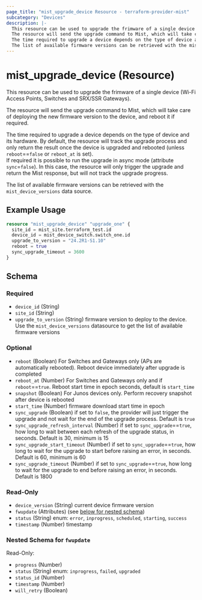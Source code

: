 ```yaml
---
page_title: "mist_upgrade_device Resource - terraform-provider-mist"
subcategory: "Devices"
description: |-
  This resource can be used to upgrade the frimware of a single device (Wi-Fi Access Points, Switches and SRX/SSR Gateways).
  The resource will send the upgrade command to Mist, which will take care of deploying the new firmware version to the device, and reboot it if required.
  The time required to upgrade a device depends on the type of device and its hardware. By default, the resource will track the upgrade process and only return the result once the device is upgraded and rebooted (unless reboot==false or reboot_at is set).If required it is possible to run the upgrade in async mode (attribute sync=false). In this case, the resource will only trigger the upgrade and return the Mist response, but will not track the upgrade progress.
  The list of available firmware versions can be retrieved with the mist_device_versions data source.
---
```


# mist_upgrade_device (Resource)

This resource can be used to upgrade the frimware of a single device (Wi-Fi Access Points, Switches and SRX/SSR Gateways).

The resource will send the upgrade command to Mist, which will take care of deploying the new firmware version to the device, and reboot it if required.

The time required to upgrade a device depends on the type of device and its hardware. By default, the resource will track the upgrade process and only return the result once the device is upgraded and rebooted (unless `reboot`==`false` or `reboot_at` is set).  
If required it is possible to run the upgrade in async mode (attribute `sync`=`false`). In this case, the resource will only trigger the upgrade and return the Mist response, but will not track the upgrade progress.

The list of available firmware versions can be retrieved with the `mist_device_versions` data source.


## Example Usage

```terraform
resource "mist_upgrade_device" "upgrade_one" {
  site_id = mist_site.terraform_test.id
  device_id = mist_device_switch.switch_one.id
  upgrade_to_version = "24.2R1-S1.10"
  reboot = true
  sync_upgrade_timeout = 3600
}
```

<!-- schema generated by tfplugindocs -->
## Schema

### Required

- `device_id` (String)
- `site_id` (String)
- `upgrade_to_version` (String) firmware version to deploy to the device. Use the `mist_device_versions` datasource to get the list of available firmware versions

### Optional

- `reboot` (Boolean) For Switches and Gateways only (APs are automatically rebooted). Reboot device immediately after upgrade is completed
- `reboot_at` (Number) For Switches and Gateways only and if `reboot`==`true`. Reboot start time in epoch seconds, default is `start_time`
- `snapshot` (Boolean) For Junos devices only. Perform recovery snapshot after device is rebooted
- `start_time` (Number) firmware download start time in epoch
- `sync_upgrade` (Boolean) if set to `false`, the provider will just trigger the upgrade and not wait for the end of the upgrade process. Default is `true`
- `sync_upgrade_refresh_interval` (Number) if set to `sync_upgrade`==`true`, how long to wait between each refresh of the upgrade status, in seconds. Default is 30, minimum is 15
- `sync_upgrade_start_timeout` (Number) if set to `sync_upgrade`==`true`, how long to wait for the upgrade to start before raising an error, in seconds. Default is 60, minimum is 60
- `sync_upgrade_timeout` (Number) if set to `sync_upgrade`==`true`, how long to wait for the upgrade to end before raising an error, in seconds. Default is 1800

### Read-Only

- `device_version` (String) current device firmware version
- `fwupdate` (Attributes) (see [below for nested schema](#nestedatt--fwupdate))
- `status` (String) enum: `error`, `inprogress`, `scheduled`, `starting`, `success`
- `timestamp` (Number) timestamp

<a id="nestedatt--fwupdate"></a>
### Nested Schema for `fwupdate`

Read-Only:

- `progress` (Number)
- `status` (String) enum: `inprogress`, `failed`, `upgraded`
- `status_id` (Number)
- `timestamp` (Number)
- `will_retry` (Boolean)


